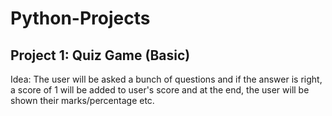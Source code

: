 # Python-Projects
<h2>Project 1: Quiz Game (Basic)</h2>
<p>Idea: The user will be asked a bunch of questions and if the answer is right, a score of 1 will be added to user's score and at the end, the user will be shown their marks/percentage etc.</p>
